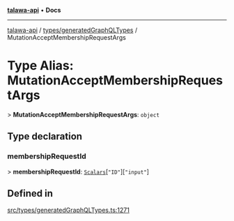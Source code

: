[**talawa-api**](../../../README.md) • **Docs**

***

[talawa-api](../../../modules.md) / [types/generatedGraphQLTypes](../README.md) / MutationAcceptMembershipRequestArgs

# Type Alias: MutationAcceptMembershipRequestArgs

\> **MutationAcceptMembershipRequestArgs**: `object`

## Type declaration

### membershipRequestId

\> **membershipRequestId**: [`Scalars`](Scalars.md)\[`"ID"`\]\[`"input"`\]

## Defined in

[src/types/generatedGraphQLTypes.ts:1271](https://github.com/PalisadoesFoundation/talawa-api/blob/d0c167bb942c4778fba221c2cdd27665fc7dbf61/src/types/generatedGraphQLTypes.ts#L1271)
